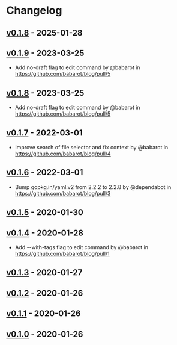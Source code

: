 # Changelog

## [v0.1.8](https://github.com/babarot/blog/compare/v0.1.9...v0.1.8) - 2025-01-28

## [v0.1.9](https://github.com/babarot/blog/compare/v0.1.7...v0.1.9) - 2023-03-25
- Add no-draft flag to edit command by @babarot in https://github.com/babarot/blog/pull/5

## [v0.1.8](https://github.com/babarot/blog/compare/v0.1.7...v0.1.8) - 2023-03-25
- Add no-draft flag to edit command by @babarot in https://github.com/babarot/blog/pull/5

## [v0.1.7](https://github.com/babarot/blog/compare/v0.1.6...v0.1.7) - 2022-03-01
- Improve search of file selector and fix context by @babarot in https://github.com/babarot/blog/pull/4

## [v0.1.6](https://github.com/babarot/blog/compare/v0.1.5...v0.1.6) - 2022-03-01
- Bump gopkg.in/yaml.v2 from 2.2.2 to 2.2.8 by @dependabot in https://github.com/babarot/blog/pull/3

## [v0.1.5](https://github.com/babarot/blog/compare/v0.1.4...v0.1.5) - 2020-01-30

## [v0.1.4](https://github.com/babarot/blog/compare/v0.1.3...v0.1.4) - 2020-01-28
- Add --with-tags flag to edit command by @babarot in https://github.com/babarot/blog/pull/1

## [v0.1.3](https://github.com/babarot/blog/compare/v0.1.2...v0.1.3) - 2020-01-27

## [v0.1.2](https://github.com/babarot/blog/compare/v0.1.1...v0.1.2) - 2020-01-26

## [v0.1.1](https://github.com/babarot/blog/compare/v0.1.0...v0.1.1) - 2020-01-26

## [v0.1.0](https://github.com/babarot/blog/commits/v0.1.0) - 2020-01-26
